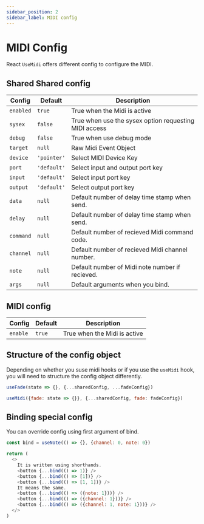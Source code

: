 ```yaml
---
sidebar_position: 2
sidebar_label: MIDI config
---
```


# MIDI Config

React `UseMidi` offers different config to configure the MIDI.

## Shared Shared config

| Config       | Default     | Description                                |
| ------------ | ----------- | ------------------------------------------ |
| `enabled`    | `true`      | True when the Midi is active               |
| `sysex`      | `false`     | True when use the sysex option requesting MIDI access |
| `debug`      | `false`     | True when use debug mode                   |
| `target`     | `null`      | Raw Midi Event Object                      |
| `device`     | `'pointer'` | Select MIDI Device Key                     |
| `port`       | `'default'` | Select input and output port key           |
| `input`      | `'default'` | Select input port key                      |
| `output`     | `'default'` | Select output port key                     |
| `data`       | `null`      | Default number of delay time stamp when send.|
| `delay`      | `null`      | Default number of delay time stamp when send.|
| `command`    | `null`      | Default number of recieved Midi command code.|
| `channel`    | `null`      | Default number of recieved Midi channel number.|
| `note`       | `null`      | Default number of Midi note number if recieved.|
| `args`       | `null`      | Default arguments when you bind.             |

## MIDI config

| Config       | Default     | Description                                |
| ------------ | ----------- | ------------------------------------------ |
| `enable`     | `true`      | True when the Midi is active               |

## Structure of the config object

Depending on whether you suse midi hooks or if you use the `useMidi` hook,
you will need to structure the config object differently.

```js
useFade(state => {}, {...sharedConfig, ...fadeConfig})

useMidi({fade: state => {}}, {...sharedConfig, fade: fadeConfig})
```

[config]: https://github.com/tseijp/use-midi/blob/master/packages/core/src/types/config.ts

## Binding special config

You can override config using first argument of bind.

```js
const bind = useNote(() => {}, {channel: 0, note: 0})

return (
  <>
    It is written using shorthands.
    <button {...bind(() => 1)} />
    <button {...bind(() => [1])} />
    <button {...bind(() => [1, 1])} />
    It means the same.
    <button {...bind(() => ({note: 1}))} />
    <button {...bind(() => ({channel: 1}))} />
    <button {...bind(() => ({channel: 1, note: 1}))} />
  </>
)
```
